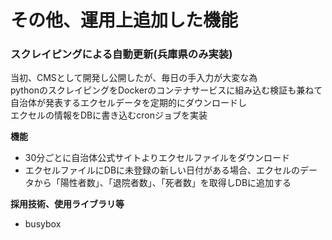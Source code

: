 # その他、運用上追加した機能

### スクレイピングによる自動更新(兵庫県のみ実装)
当初、CMSとして開発し公開したが、毎日の手入力が大変な為  
pythonのスクレイピングをDockerのコンテナサービスに組み込む検証も兼ねて  
自治体が発表するエクセルデータを定期的にダウンロードし  
エクセルの情報をDBに書き込むcronジョブを実装<br>

**機能**
- 30分ごとに自治体公式サイトよりエクセルファイルをダウンロード
- エクセルファイルにDBに未登録の新しい日付がある場合、エクセルのデータから「陽性者数」、「退院者数」、「死者数」を取得しDBに追加する

**採用技術、使用ライブラリ等**  
- busybox
